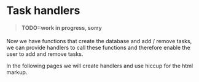 # Task handlers

> #### TODO::work in progress, sorry

Now we have functions that create the database and add / remove tasks, we can provide handlers to call these functions and therefore enable the user to add and remove tasks.

In the following pages we will create handlers and use hiccup for the html markup.
